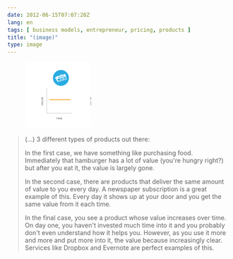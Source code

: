 ```yaml
---
date: 2012-06-15T07:07:28Z
lang: en
tags: [ business models, entrepreneur, pricing, products ]
title: "(image)"
type: image
---
```


<figure>
<a
href="https://hugo.ferreira.cc/3-different-types-of-products-out-there-in/attachment/738/"
rel="attachment"><img
src="tumblr_m5nng41AsU1qz82meo1_1280-150x150.png"
width="150" height="150" /></a></figure>

> (...) 3 different types of products out there:
>
> In the first case, we have something like purchasing food. Immediately
> that hamburger has a lot of value (you're hungry right?) but after you
> eat it, the value is largely gone.
>
> In the second case, there are products that deliver the same amount of
> value to you every day. A newspaper subscription is a great example of
> this. Every day it shows up at your door and you get the same value
> from it each time.
>
> In the final case, you see a product whose value increases over time.
> On day one, you haven't invested much time into it and you probably
> don't even understand how it helps you. However, as you use it more
> and more and put more into it, the value because increasingly clear.
> Services like Dropbox and Evernote are perfect examples of this.

